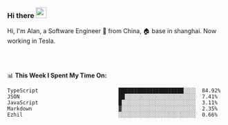 ### Hi there <img src="https://media.giphy.com/media/hvRJCLFzcasrR4ia7z/giphy.gif" width="25px">

<!-- ![visitors](https://visitor-badge.glitch.me/badge?page_id=dislfyer.dislfyer) -->

Hi, I'm Alan, a Software Engineer 🚀 from China, 🏠 base in shanghai. Now working in Tesla.

<br/>
<br/>

📊 **This Week I Spent My Time On:**


<!--START_SECTION:waka-->

```text
TypeScript                          █████████████████████░░░░  84.92%
JSON                                ██░░░░░░░░░░░░░░░░░░░░░░░  7.41%
JavaScript                          █░░░░░░░░░░░░░░░░░░░░░░░░  3.11%
Markdown                            ▓░░░░░░░░░░░░░░░░░░░░░░░░  2.35%
Ezhil                               ░░░░░░░░░░░░░░░░░░░░░░░░░  0.66%
```

<!--END_SECTION:waka-->

<!--
**About Me:**
 -->
